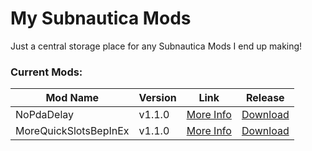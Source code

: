 # My Subnautica Mods
Just a central storage place for any Subnautica Mods I end up making!

### Current Mods:
| Mod Name      | Version | Link | Release |
| ----------- | ----------- | - | - |
| NoPdaDelay | v1.1.0 | [More Info](https://github.com/JKohlman/SubnauticaMods/tree/master/NoPdaDelay#readme) | [Download](https://github.com/JKohlman/SubnauticaMods/releases/tag/NoPdaDelay%2Fv1.1.0)
| MoreQuickSlotsBepInEx | v1.1.0 | [More Info](https://github.com/JKohlman/SubnauticaMods/tree/master/MoreQuickSlotsBepInEx#readme) | [Download](https://github.com/JKohlman/SubnauticaMods/releases/tag/MoreQuickSlotsBepInEx%2Fv1.1.0)
